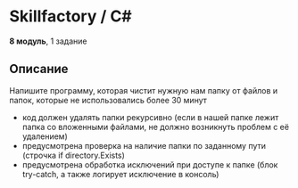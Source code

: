 # Skillfactory / C#

**8 модуль**, 1 задание

## Описание

Напишите программу, которая чистит нужную нам папку от файлов  и папок, которые не использовались более 30 минут 

- код должен удалять папки рекурсивно (если в нашей папке лежит папка со вложенными файлами, не должно возникнуть проблем с её удалением)
- предусмотрена проверка на наличие папки по заданному пути (строчка if directory.Exists)
- предусмотрена обработка исключений при доступе к папке (блок try-catch, а также логирует исключение в консоль)
